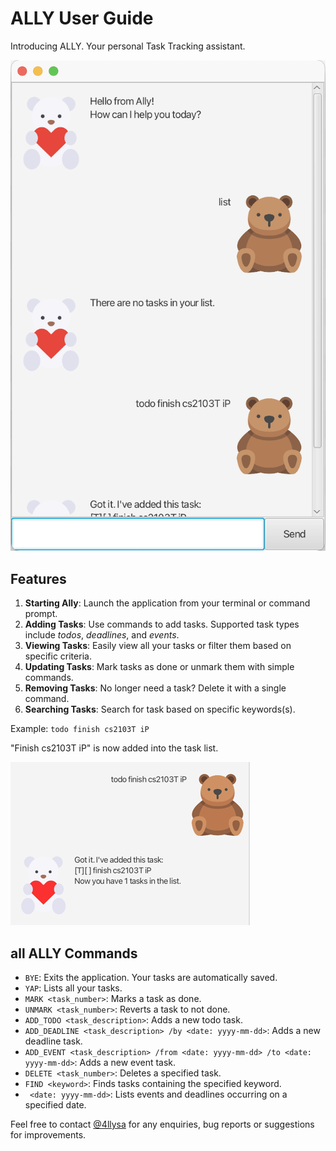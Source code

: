 # ALLY User Guide

Introducing ALLY. Your personal Task Tracking assistant. 

![Screenshot of ALLY](product-screenshot.png)
## Features

1. **Starting Ally**: Launch the application from your terminal or command prompt.
2. **Adding Tasks**: Use commands to add tasks. Supported task types include *todos*, *deadlines*, and *events*.
3. **Viewing Tasks**: Easily view all your tasks or filter them based on specific criteria.
4. **Updating Tasks**: Mark tasks as done or unmark them with simple commands.
5. **Removing Tasks**: No longer need a task? Delete it with a single command.
6. **Searching Tasks**: Search for task based on specific keywords(s).

Example: `todo finish cs2103T iP`

"Finish cs2103T iP" is now added into the task list. 

![img.png](img.png)

## all ALLY Commands
- `BYE`: Exits the application. Your tasks are automatically saved.
- `YAP`: Lists all your tasks.
- `MARK <task_number>`: Marks a task as done.
- `UNMARK <task_number>`: Reverts a task to not done.
- `ADD_TODO <task_description>`: Adds a new todo task.
- `ADD_DEADLINE <task_description> /by <date: yyyy-mm-dd>`: Adds a new deadline task.
- `ADD_EVENT <task_description> /from <date: yyyy-mm-dd> /to <date: yyyy-mm-dd>`: Adds a new event task.
- `DELETE <task_number>`: Deletes a specified task.
- `FIND <keyword>`: Finds tasks containing the specified keyword.
- ` <date: yyyy-mm-dd>`: Lists events and deadlines occurring on a specified date.

Feel free to contact [@4llysa](https://github.com/4llysa) for any enquiries, bug reports or suggestions for improvements.